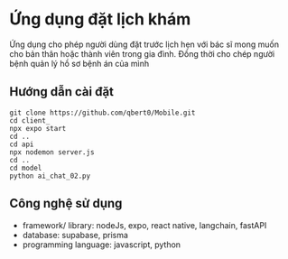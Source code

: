 # Ứng dụng đặt lịch khám 
Ứng dụng cho phép người dùng đặt trước lịch hẹn với bác sĩ mong muốn cho bản thân hoặc thành viên trong gia đình. Đồng thời cho chép người bệnh quản lý hồ sơ bệnh án của mình
## Hướng dẫn cài đặt
```
git clone https://github.com/qbert0/Mobile.git
cd client_
npx expo start
cd ..
cd api
npx nodemon server.js
cd ..
cd model
python ai_chat_02.py
```
## Công nghệ sử dụng
- framework/ library: nodeJs, expo, react native, langchain, fastAPI
- database: supabase, prisma
- programming language: javascript, python

